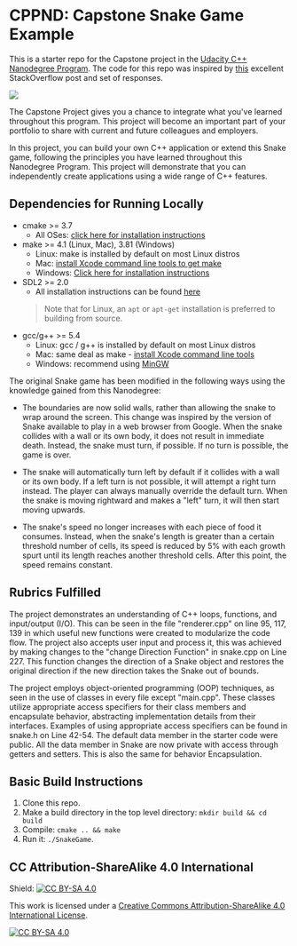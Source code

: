 # CPPND: Capstone Snake Game Example

This is a starter repo for the Capstone project in the [Udacity C++ Nanodegree Program](https://www.udacity.com/course/c-plus-plus-nanodegree--nd213). The code for this repo was inspired by [this](https://codereview.stackexchange.com/questions/212296/snake-game-in-c-with-sdl) excellent StackOverflow post and set of responses.

<img src="snake_game.gif"/>

The Capstone Project gives you a chance to integrate what you've learned throughout this program. This project will become an important part of your portfolio to share with current and future colleagues and employers.

In this project, you can build your own C++ application or extend this Snake game, following the principles you have learned throughout this Nanodegree Program. This project will demonstrate that you can independently create applications using a wide range of C++ features.

## Dependencies for Running Locally
* cmake >= 3.7
  * All OSes: [click here for installation instructions](https://cmake.org/install/)
* make >= 4.1 (Linux, Mac), 3.81 (Windows)
  * Linux: make is installed by default on most Linux distros
  * Mac: [install Xcode command line tools to get make](https://developer.apple.com/xcode/features/)
  * Windows: [Click here for installation instructions](http://gnuwin32.sourceforge.net/packages/make.htm)
* SDL2 >= 2.0
  * All installation instructions can be found [here](https://wiki.libsdl.org/Installation)
  >Note that for Linux, an `apt` or `apt-get` installation is preferred to building from source. 
* gcc/g++ >= 5.4
  * Linux: gcc / g++ is installed by default on most Linux distros
  * Mac: same deal as make - [install Xcode command line tools](https://developer.apple.com/xcode/features/)
  * Windows: recommend using [MinGW](http://www.mingw.org/)


The original Snake game has been modified in the following ways using the knowledge gained from this Nanodegree:

* The boundaries are now solid walls, rather than allowing the snake to wrap around the screen. This change was inspired by the version of Snake available to play in a web browser from Google. When the snake collides with a wall or its own body, it does not result in immediate death. Instead, the snake must turn, if possible. If no turn is possible, the game is over.

* The snake will automatically turn left by default if it collides with a wall or its own body. If a left turn is not possible, it will attempt a right turn instead. The player can always manually override the default turn. When the snake is moving rightward and makes a "left" turn, it will then start moving upwards.

* The snake's speed no longer increases with each piece of food it consumes. Instead, when the snake's length is greater than a certain threshold number of cells, its speed is reduced by 5% with each growth spurt until its length reaches another threshold cells. After this point, the speed remains constant. 

## Rubrics Fulfilled

The project demonstrates an understanding of C++ loops, functions, and input/output (I/O). This can be seen in the file "renderer.cpp" on line 95, 117, 139 in which useful new functions were created to modularize the code flow. The project also accepts user input and process it, this was achieved by making changes to the "change Direction Function" in snake.cpp on Line 227. This function changes the direction of a Snake object and restores the original direction if the new direction takes the Snake out of bounds.

The project employs object-oriented programming (OOP) techniques, as seen in the use of classes in every file except "main.cpp". These classes utilize appropriate access specifiers for their class members and encapsulate behavior, abstracting implementation details from their interfaces. Examples of using appropriate access specifiers can be found in snake.h on Line 42-54. The default data member in the starter code were public. All the data member in Snake are now private with access through getters and setters. This is also the same for behavior Encapsulation.


## Basic Build Instructions

1. Clone this repo.
2. Make a build directory in the top level directory: `mkdir build && cd build`
3. Compile: `cmake .. && make`
4. Run it: `./SnakeGame`.


## CC Attribution-ShareAlike 4.0 International


Shield: [![CC BY-SA 4.0][cc-by-sa-shield]][cc-by-sa]

This work is licensed under a
[Creative Commons Attribution-ShareAlike 4.0 International License][cc-by-sa].

[![CC BY-SA 4.0][cc-by-sa-image]][cc-by-sa]

[cc-by-sa]: http://creativecommons.org/licenses/by-sa/4.0/
[cc-by-sa-image]: https://licensebuttons.net/l/by-sa/4.0/88x31.png
[cc-by-sa-shield]: https://img.shields.io/badge/License-CC%20BY--SA%204.0-lightgrey.svg
